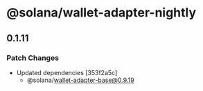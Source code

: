 # @solana/wallet-adapter-nightly

## 0.1.11

### Patch Changes

-   Updated dependencies [353f2a5c]
    -   @solana/wallet-adapter-base@0.9.19
